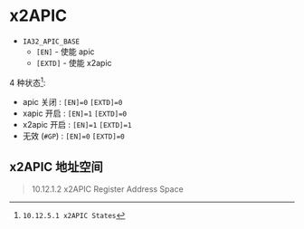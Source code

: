 
# x2APIC

- `IA32_APIC_BASE`
  - `[EN]` - 使能 apic
  - `[EXTD]` - 使能 x2apic

4 种状态[^stat]:

- apic 关闭 : `[EN]=0` `[EXTD]=0`
- xapic 开启 : `[EN]=1` `[EXTD]=0`
- x2apic 开启 : `[EN]=1` `[EXTD]=1`
- 无效 (`#GP`) : `[EN]=0` `[EXTD]=0`

[^stat]: `10.12.5.1 x2APIC States`

## x2APIC 地址空间

> 10.12.1.2 x2APIC Register Address Space

